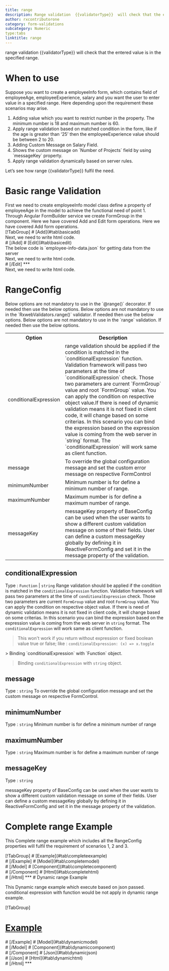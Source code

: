 ```yaml
---
title: range 
description: Range validation  {{validatorType}}  will check that the entered value is in the specified range.
author: rxcontributorone
category: form-validations
subcategory: Numeric
type:tabs
linktitle: range
---
```


<div class="title-bar"><p>range validation  {{validatorType}}  will check that the entered value is in the specified range.</p></div>

# When to use
Suppose you want to create a employeeInfo form, which contains field of employeeAge, employeeExperience, salary and you want the user to enter value in a specified range. Here depending upon the requirement these scenarios may arise.
<ol class='showHideElement'>
 <li>Adding value which you want to restrict number in the property. The minimum number is 18 and maximum number is 60.</li> 
 <li>Apply range validation based on matched condition in the form, like if the age is greater than ‘25’ then the employeeExperience value should be between 2 to 20.</li>
 <li>Adding Custom Message on Salary Field.</li>
 <li>Shows the custom message on `Number of Projects` field by using `messageKey` property.</li>
 <data-scope scope="['decorator','validator']">
 <li>Apply range validation dynamically based on server rules.</li>
 </data-scope>
</ol>
Let’s see how range {{validatorType}} fulfil the need.

# Basic range Validation
<data-scope scope="['decorator','template-driven-directives','template-driven-decorators']">
First we need to create employeeInfo model class define a property of employeeAge in the model to achieve the functional need of point 1.
<div component="app-code" key="range-add-model"></div> 
</data-scope>
Through Angular FormBuilder service we create FormGroup in the component.
<data-scope scope="['decorator']">
Here we have covered Add and Edit form operations. 
</data-scope>

<data-scope scope="['validator','template-driven-directives','template-driven-decorators']">
Here we have covered Add form operations. 
</data-scope>

<data-scope scope="['decorator']">
<div component="app-tabs" key="basic-operations"></div>
[!TabGroup]
# [Add](#tab\basicadd)
<div component="app-code" key="range-add-component"></div> 
Next, we need to write html code.
<div component="app-code" key="range-add-html"></div> 
<div component="app-example-runner" ref-component="app-range-add"></div>
# [/Add]
# [Edit](#tab\basicedit)
<div component="app-code" key="range-edit-component"></div>
The below code is `employee-info-data.json` for getting data from the server 
<div component="app-code" key="range-edit-json"></div> 
Next, we need to write html code.
<div component="app-code" key="range-edit-html"></div> 
<div component="app-example-runner" ref-component="app-range-edit"></div>
# [/Edit]
***
</data-scope>

<data-scope scope="['validator','template-driven-directives','template-driven-decorators']">
<div component="app-code" key="range-add-component"></div> 
Next, we need to write html code.
<div component="app-code" key="range-add-html"></div> 
<div component="app-example-runner" ref-component="app-range-add"></div>
</data-scope>

# RangeConfig 
<data-scope scope="['decorator']">
Below options are not mandatory to use in the `@range()` decorator. If needed then use the below options.
</data-scope>

<data-scope scope="['validator']">
Below options are not mandatory to use in the `RxwebValidators.range()` validator. If needed then use the below options.
</data-scope>

<data-scope scope="['template-driven-directives','template-driven-decorators']">
Below options are not mandatory to use in the `range` validation. If needed then use the below options.
</data-scope>

<table class="table table-bordered table-striped showHideElement">
<tr><th>Option</th><th>Description</th></tr>
<tr><td><a (click)='scrollTo("#conditionalExpression")' title="conditionalExpression">conditionalExpression</a></td><td>range validation should be applied if the condition is matched in the `conditionalExpression` function. Validation framework will pass two parameters at the time of `conditionalExpression` check. Those two parameters are current `FormGroup` value and root `FormGroup` value. You can apply the condition on respective object value.If there is need of dynamic validation means it is not fixed in client code, it will change based on some criterias. In this scenario you can bind the expression based on the expression value is coming from the web server in `string` format. The `conditionalExpression` will work same as client function.</td></tr>
<tr><td><a (click)='scrollTo("#message")' title="message">message</a></td><td>To override the global configuration message and set the custom error message on respective FormControl</td></tr>
<tr><td><a (click)='scrollTo("#minimumNumber")' title="minimumnumber">minimumNumber</a></td><td> Minimum number is for define a minimum number of range.</td></tr>
<tr><td><a (click)='scrollTo("#maximumNumber")' title="maximumNumber">maximumNumber</a></td><td> Maximum number is for define a maximum number of range.</td></tr>
<tr><td><a (click)='scrollTo("#messageKey")' title="messageKey">messageKey</a></td><td>messageKey property of BaseConfig can be used when the user wants to show a different custom validation message on some of their fields. User can define a custom messageKey globally by defining it in ReactiveFormConfig and set it in the message property of the validation.</td></tr>
</table>

## conditionalExpression 
Type :  `Function`  |  `string`
Range validation should be applied if the condition is matched in the `conditionalExpression` function. Validation framework will pass two parameters at the time of `conditionalExpression` check. Those two parameters are current `FormGroup` value and root `FormGroup` value. You can apply the condition on respective object value.
If there is need of dynamic validation means it is not fixed in client code, it will change based on some criterias. In this scenario you can bind the expression based on the expression value is coming from the web server in `string` format. The `conditionalExpression` will work same as client function.

> This won't work if you return without expression or fixed boolean value true or false; like : `conditionalExpression: (x) => x.toggle`

<data-scope scope="['validator','decorator']">
> Binding `conditionalExpression` with `Function` object.
<div component="app-code" key="range-conditionalExpressionExampleFunction-model"></div> 
</data-scope>

> Binding `conditionalExpression` with `string` object.
<div component="app-code" key="range-conditionalExpressionExampleString-model"></div> 

<div component="app-example-runner" ref-component="app-range-conditionalExpression" title="range {{validatorType}} with conditionalExpression" key="conditionalExpression"></div>

## message 
Type :  `string` 
To override the global configuration message and set the custom message on respective FormControl.

<div component="app-code" key="range-messageExample-model"></div> 
<div component="app-example-runner" ref-component="app-range-message" title="range {{validatorType}} with message" key="message"></div>

## minimumNumber 
Type :  `string` 
Minimum number is for define a minimum number of range

<div component="app-code" key="range-minimumNumberExample-model"></div> 
<div component="app-example-runner" ref-component="app-range-minimumNumber" title="range {{validatorType}} with minimumNumber" key="minimumNumber"></div>

## maximumNumber 
Type :  `string` 
Maximum number is for define a maximum number of range

<div component="app-code" key="range-maximumNumberExample-model"></div> 
<div component="app-example-runner" ref-component="app-range-maximumNumber" title="range {{validatorType}} with maximumNumber" key="maximumNumber"></div>

## messageKey
Type : `string`

messageKey property of BaseConfig can be used when the user wants to show a different custom validation message on some of their fields. User can define a custom messageKey globally by defining it in ReactiveFormConfig and set it in the message property of the validation.

<div component="app-code" key="range-messageKeyExample-model"></div> 
<div component="app-example-runner" ref-component="app-range-messageKey" title="range {{validatorType}} with messageKey" key="messageKey"></div>

# Complete range Example

This Complete range example which includes all the RangeConfig properties will fulfil the requirement of scenarios 1, 2 and 3.

<div component="app-tabs" key="complete"></div>
[!TabGroup]
# [Example](#tab\completeexample)
<div component="app-example-runner" ref-component="app-range-complete"></div>
# [/Example]
<data-scope scope="['decorator','template-driven-directives','template-driven-decorators']">
# [Model](#tab\completemodel)
<div component="app-code" key="range-complete-model"></div> 
# [/Model]
</data-scope>
# [Component](#tab\completecomponent)
<div component="app-code" key="range-complete-component"></div> 
# [/Component]
# [Html](#tab\completehtml)
<div component="app-code" key="range-complete-html"></div> 
# [/Html]
***

<data-scope scope="['decorator','validator']">
# Dynamic range Example

This Dynamic range example which execute based on json passed. conditional expression with function would be not apply in dynamic range example. 

<div component="app-tabs" key="dynamic"></div>

[!TabGroup]
# [Example](#tab\dynamicexample)
<div component="app-example-runner" ref-component="app-range-dynamic"></div>
# [/Example]
<data-scope scope="['decorator']">
# [Model](#tab\dynamicmodel)
<div component="app-code" key="range-dynamic-model"></div>
# [/Model]
</data-scope>
# [Component](#tab\dynamiccomponent)
<div component="app-code" key="range-dynamic-component"></div>
# [/Component]
# [Json](#tab\dynamicjson)
<div component="app-code" key="range-dynamic-json"></div>
# [/Json]
# [Html](#tab\dynamichtml)
<div component="app-code" key="range-dynamic-html"></div> 
# [/Html]
***
</data-scope>
